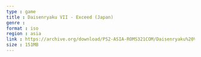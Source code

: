```yaml
---
type : game
title : Daisenryaku VII - Exceed (Japan)
genre : 
format : iso
region : asia
link : https://archive.org/download/PS2-ASIA-ROMS321COM/Daisenryaku%20VII%20-%20Exceed%20%28Japan%29.7z
size : 151MB
---
```

